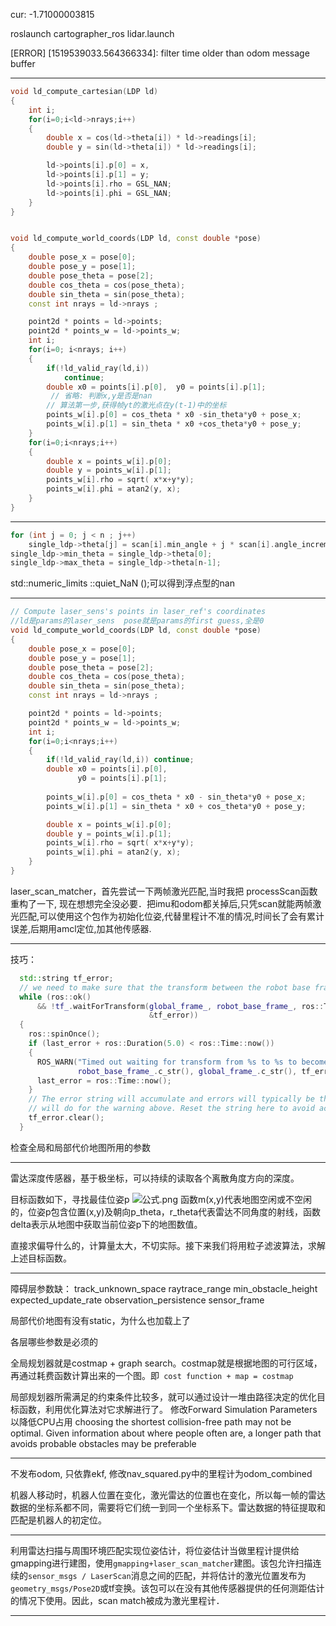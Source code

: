 cur: -1.71000003815

roslaunch cartographer_ros lidar.launch

[ERROR] [1519539033.564366334]: filter time older than odom message buffer
*********
```cpp
void ld_compute_cartesian(LDP ld)
{
    int i;
    for(i=0;i<ld->nrays;i++)
    {
        double x = cos(ld->theta[i]) * ld->readings[i];
        double y = sin(ld->theta[i]) * ld->readings[i];

        ld->points[i].p[0] = x, 
        ld->points[i].p[1] = y;
        ld->points[i].rho = GSL_NAN;
        ld->points[i].phi = GSL_NAN;
    }
}


void ld_compute_world_coords(LDP ld, const double *pose)
{
    double pose_x = pose[0];
    double pose_y = pose[1];
    double pose_theta = pose[2];
    double cos_theta = cos(pose_theta); 
    double sin_theta = sin(pose_theta);
    const int nrays = ld->nrays ;

    point2d * points = ld->points;
    point2d * points_w = ld->points_w;
    int i;
    for(i=0; i<nrays; i++)
    {
        if(!ld_valid_ray(ld,i))
            continue;
        double x0 = points[i].p[0],  y0 = points[i].p[1]; 
         // 省略: 判断x,y是否是nan
        // 算法第一步,获得帧yt的激光点在y(t-1)中的坐标
        points_w[i].p[0] = cos_theta * x0 -sin_theta*y0 + pose_x;
        points_w[i].p[1] = sin_theta * x0 +cos_theta*y0 + pose_y;
    }
    for(i=0;i<nrays;i++)
    {
        double x = points_w[i].p[0];
        double y = points_w[i].p[1];
        points_w[i].rho = sqrt( x*x+y*y);
        points_w[i].phi = atan2(y, x);
    }
}
```
********
```cpp
for (int j = 0; j < n ; j++)
    single_ldp->theta[j] = scan[i].min_angle + j * scan[i].angle_increment;
single_ldp->min_theta = single_ldp->theta[0];
single_ldp->max_theta = single_ldp->theta[n-1];
```
std::numeric_limits <float>::quiet_NaN ();可以得到浮点型的nan
************
```cpp
// Compute laser_sens's points in laser_ref's coordinates
//ld是params的laser_sens  pose就是params的first guess,全是0
void ld_compute_world_coords(LDP ld, const double *pose)
{
    double pose_x = pose[0];
    double pose_y = pose[1];
    double pose_theta = pose[2];
    double cos_theta = cos(pose_theta); 
    double sin_theta = sin(pose_theta);
    const int nrays = ld->nrays ;

    point2d * points = ld->points;
    point2d * points_w = ld->points_w;
    int i;
    for(i=0;i<nrays;i++)
    {
        if(!ld_valid_ray(ld,i)) continue;
        double x0 = points[i].p[0], 
               y0 = points[i].p[1];
        
        points_w[i].p[0] = cos_theta * x0 - sin_theta*y0 + pose_x;
        points_w[i].p[1] = sin_theta * x0 + cos_theta*y0 + pose_y;

        double x = points_w[i].p[0];
        double y = points_w[i].p[1];
        points_w[i].rho = sqrt( x*x+y*y);
        points_w[i].phi = atan2(y, x);
    }
}
```

laser_scan_matcher，首先尝试一下两帧激光匹配,当时我把 processScan函数重构了一下, 现在想想完全没必要．把imu和odom都关掉后,只凭scan就能两帧激光匹配,可以使用这个包作为初始化位姿,代替里程计不准的情况,时间长了会有累计误差,后期用amcl定位,加其他传感器.
*******
技巧：
```cpp
  std::string tf_error;
  // we need to make sure that the transform between the robot base frame and the global frame is available
  while (ros::ok()
      && !tf_.waitForTransform(global_frame_, robot_base_frame_, ros::Time(), ros::Duration(0.1), ros::Duration(0.01),
                               &tf_error))
  {
    ros::spinOnce();
    if (last_error + ros::Duration(5.0) < ros::Time::now())
    {
      ROS_WARN("Timed out waiting for transform from %s to %s to become available before running costmap, tf error: %s",
               robot_base_frame_.c_str(), global_frame_.c_str(), tf_error.c_str());
      last_error = ros::Time::now();
    }
    // The error string will accumulate and errors will typically be the same, so the last
    // will do for the warning above. Reset the string here to avoid accumulation.
    tf_error.clear();
  }
```
检查全局和局部代价地图所用的参数
**********
雷达深度传感器，基于极坐标，可以持续的读取各个离散角度方向的深度。

目标函数如下，寻找最佳位姿p
![公式.png](https://i.loli.net/2020/05/25/BUztfKQFXalj4WI.png)
函数m(x,y)代表地图空闲或不空闲的，位姿p包含位置(x,y)及朝向p_theta，r_theta代表雷达不同角度的射线，函数delta表示从地图中获取当前位姿p下的地图数值。

直接求偏导什么的，计算量太大，不切实际。接下来我们将用粒子滤波算法，求解上述目标函数。
***********
障碍层参数缺： track_unknown_space   raytrace_range    min_obstacle_height   expected_update_rate   observation_persistence   sensor_frame 

局部代价地图有没有static，为什么也加载上了

各层哪些参数是必须的

全局规划器就是costmap + graph search。costmap就是根据地图的可行区域，再通过耗费函数计算出来的一个图。即`
cost function + map = costmap`

局部规划器所需满足的约束条件比较多，就可以通过设计一堆由路径决定的优化目标函数，利用优化算法对它求解进行了。
修改Forward Simulation Parameters以降低CPU占用
choosing the shortest collision-free path may not be optimal. Given information about where people often are, a longer path that avoids probable obstacles may be preferable
**********
不发布odom, 只依靠ekf, 修改nav_squared.py中的里程计为odom_combined

机器人移动时，机器人位置在变化，激光雷达的位置也在变化，所以每一帧的雷达数据的坐标系都不同，需要将它们统一到同一个坐标系下。雷达数据的特征提取和匹配是机器人的初定位。
*********
利用雷达扫描与周围环境匹配实现位姿估计，将位姿估计当做里程计提供给gmapping进行建图，使用`gmapping+laser_scan_matcher`建图。该包允许扫描连续的`sensor_msgs / LaserScan`消息之间的匹配，并将估计的激光位置发布为`geometry_msgs/Pose2D`或tf变换。该包可以在没有其他传感器提供的任何测距估计的情况下使用。因此，scan match被成为激光里程计．
************
